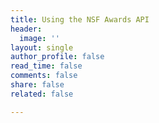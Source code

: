 ```yaml
---
title: Using the NSF Awards API
header:
  image: ''
layout: single
author_profile: false
read_time: false
comments: false
share: false
related: false

---
```

